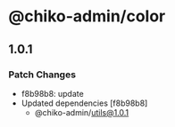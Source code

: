 # @chiko-admin/color

## 1.0.1

### Patch Changes

- f8b98b8: update
- Updated dependencies [f8b98b8]
  - @chiko-admin/utils@1.0.1
